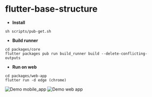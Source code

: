 # flutter-base-structure

- **Install**
```shell
sh scripts/pub-get.sh
```

- **Build runner**

```shell
cd packages/core
flutter packages pub run build_runner build --delete-conflicting-outputs
```

- **Run on web**

```shell
cd packages/web-app
flutter run -d edge (chrome)
```

![Demo mobile_app](resources/demo_mobile_app.gif)
![Demo web app](resources/demo_web_app.gif)
